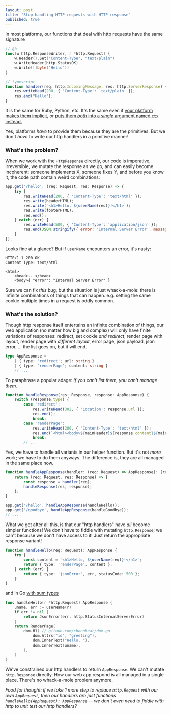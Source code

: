 ```yaml
---
layout: post
title: "Stop handling HTTP requests with HTTP response"
published: true
---
```


In most platforms, our functions that deal with http requests have the same signature

```go
// go
func(w http.ResponseWriter, r *http.Request) {
    w.Header().Set("Content-Type", "text/plain")
    w.WriteHeader(http.StatusOK)
    w.Write([]byte("Hello"))
}
```

```ts
// typescript
function handler(req: http.IncomingMessage, res: http.ServerResponse) {
    res.writeHead(200, { 'Content-Type': 'text/plain' });
    res.end("Hello");
}
```

It is the same for Ruby, Python, etc. It's the same even if [your platform makes them implicit](https://guides.rubyonrails.org/getting_started.html), or [puts them _both_ into a _single_ argument named `ctx` instead.](https://koajs.com)

Yes, platforms _have_ to provide them because they are the primitives. But we don't _have_ to write our http handlers in a primitive manner!

### What's the problem?

When we work with the `HttpResponse` directly, our code is imperative, irreversible, we mutate the response as we go, and can easily become incoherent: someone implements X, someone fixes Y, and before you know it, the code path contain weird combinations:

```js
app.get('/hello', (req: Request, res: Response) => {
    try {
        res.writeHead(200, { 'Content-Type': 'text/html' });
        res.write(headerHTML);
        res.write(`<h1>Hello, ${userName(req)}!</h1>`);
        res.write(footerHTML);
        res.end();
    } catch (err) {
        res.writeHead(500, { 'Content-Type': 'application/json' });
        res.end(JSON.stringify({ error: 'Internal Server Error', message: err.message }));
    }
});
```

Looks fine at a glance? But if `userName` encounters an error, it's nasty:

```
HTTP/1.1 200 OK
Content-Type: text/html

<html>
    <head>...</head>
    <body>{ "error": "Internal Server Error" }
```

Sure we can fix _this_ bug, but the situation is just whack-a-mole: there is infinite combinations of things that can happen. e.g. setting the same cookie multiple times in a request is oddly common.

### What's the solution?

Though http response itself entertains an infinite combination of things, our web application (no matter how big and complex) will only have finite variations of responses: redirect, set cookie _and redirect_, render page with layout, render page with _different layout_, error page, json payload, json error, ... the list goes on, but it will end.

```ts
type AppResponse =
    | { type: 'redirect'; url: string }
    | { type: 'renderPage'; content: string }
    // ...
```

To paraphrase a popular adage: _if you can't list them, you can't manage them._

```ts
function handleResponse(res: Response, response: AppResponse) {
    switch (response.type) {
        case 'redirect':
            res.writeHead(302, { 'Location': response.url });
            res.end();
            break;
        case 'renderPage':
            res.writeHead(200, { 'Content-Type': 'text/html' });
            res.end(`<html><body>${mainHeader}${response.content}${mainFooter}</body></html>`);
            break;
        // ...
```

Yes, we have to handle all variants in our helper function. But it's not _more_ work; we have to do them anyways. The difference is, they are all managed in the same place now.

```ts
function handleAppResponse(handler: (req: Request) => AppResponse): (req: Request, res: Response) => void {
    return (req: Request, res: Response) => {
        const response = handler(req);
        handleResponse(res, response);
    };
}

app.get('/hello', handleAppResponse(handleHello));
app.get('/goodbye', handleAppResponse(handleGoodbye));
// ...
```

What we get after all this, is that our "http handlers" have _all_ become simpler functions! We don't have to fiddle with mutating `http.Response`; we can't because we don't have access to it! Just return the appropriate response variant!

```ts
function handleHello(req: Request): AppResponse {
    try {
        const content = `<h1>Hello, ${userName(req)}!</h1>`;
        return { type: 'renderPage', content };
    } catch (err) {
        return { type: 'jsonError', err, statusCode: 500 };
    }
}
```

and in Go [with sum types](https://github.com/choonkeat/sumtype-go)

```go
func handleHello(r *http.Request) AppResponse {
    uname, err := userName(r)
    if err != nil {
        return JsonError(err, http.StatusInternalServerError)
    }
    return RenderPage(
        dom.H1( // github.com/choonkeat/dom-go
            dom.Attrs("id", "greeting"),
            dom.InnerText("Hello, "),
            dom.InnerText(uname),
        ),
    )
}
```

We've constrained our http handlers to return `AppResponse`. We can't mutate `http.Response` directly. How our web app respond is all managed in a single place. There's no whack-a-mole problem anymore.

_Food for thought: if we take 1 more step to replace `http.Request` with our own `AppRequest`, then our handlers are just functions `handleHello(AppRequest): AppResponse` -- we don't even need to fiddle with http to unit test our http handlers?_